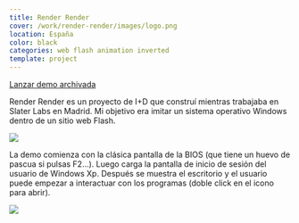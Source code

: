 ```yaml
---
title: Render Render
cover: /work/render-render/images/logo.png
location: España
color: black
categories: web flash animation inverted
template: project
---
```


<p class="align-center">
<a class="btn external" role="button" href="http://work.joanmira.com/webs/renderrender/" target="_blank">Lanzar demo archivada</a></p>

Render Render es un proyecto de I+D que construí mientras trabajaba en Slater Labs en Madrid. Mi objetivo era imitar un sistema operativo Windows dentro de un sitio web Flash.

![](/work/render-render/images/1.png)

La demo comienza con la clásica pantalla de la BIOS (que tiene un huevo de pascua si pulsas F2...). Luego carga la pantalla de inicio de sesión del usuario de Windows Xp. Después se muestra el escritorio y el usuario puede empezar a interactuar con los programas (doble click en el icono para abrir).

![](/work/render-render/images/2.png)
